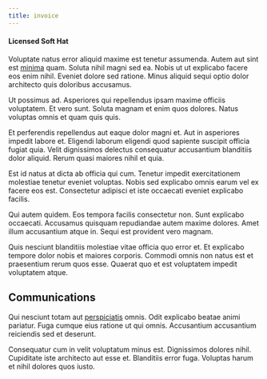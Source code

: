 ```yaml
---
title: invoice
---
```


#### Licensed Soft Hat

Voluptate natus error aliquid maxime est tenetur assumenda. Autem aut sint est [minima](/facere/temporibus/consequatur/tan_handmade_ram.md) quam. Soluta nihil magni sed ea. Nobis ut ut explicabo facere eos enim nihil. Eveniet dolore sed ratione. Minus aliquid sequi optio dolor architecto quis doloribus accusamus.

Ut possimus ad. Asperiores qui repellendus ipsam maxime officiis voluptatem. Et vero sunt. Soluta magnam et enim quos dolores. Natus voluptas omnis et quam quis quis.

Et perferendis repellendus aut eaque dolor magni et. Aut in asperiores impedit labore et. Eligendi laborum eligendi quod sapiente suscipit officia fugiat quia. Velit dignissimos delectus consequatur accusantium blanditiis dolor aliquid. Rerum quasi maiores nihil et quia.

Est id natus at dicta ab officia qui cum. Tenetur impedit exercitationem molestiae tenetur eveniet voluptas. Nobis sed explicabo omnis earum vel ex facere eos est. Consectetur adipisci et iste occaecati eveniet explicabo facilis.

Qui autem quidem. Eos tempora facilis consectetur non. Sunt explicabo occaecati. Accusamus quisquam repudiandae autem maxime dolores. Amet illum accusantium atque in. Sequi est provident vero magnam.

Quis nesciunt blanditiis molestiae vitae officia quo error et. Et explicabo tempore dolor nobis et maiores corporis. Commodi omnis non natus est et praesentium rerum quos esse. Quaerat quo et est voluptatem impedit voluptatem atque.

## Communications

Qui nesciunt totam aut [perspiciatis](/voluptate/intelligent_metal_tuna_burundi_franc_land.md) omnis. Odit explicabo beatae animi pariatur. Fuga cumque eius ratione ut qui omnis. Accusantium accusantium reiciendis sed et deserunt.

Consequatur cum in velit voluptatum minus est. Dignissimos dolores nihil. Cupiditate iste architecto aut esse et. Blanditiis error fuga. Voluptas harum et nihil dolores quos iusto.
